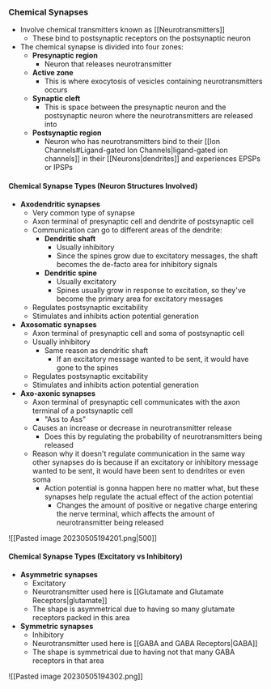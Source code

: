 ### Chemical Synapses
- Involve chemical transmitters known as [[Neurotransmitters]]
	- These bind to postsynaptic receptors on the postsynaptic neuron
- The chemical synapse is divided into four zones:
	- **Presynaptic region**
		- Neuron that releases neurotransmitter
	- **Active zone**
		- This is where exocytosis of vesicles containing neurotransmitters occurs
	- **Synaptic cleft**
		- This is space between the presynaptic neuron and the postsynaptic neuron where the neurotransmitters are released into
	- **Postsynaptic region**
		- Neuron who has neurotransmitters bind to their [[Ion Channels#Ligand-gated Ion Channels|ligand-gated ion channels]] in their [[Neurons|dendrites]] and experiences EPSPs or IPSPs

#### Chemical Synapse Types (Neuron Structures Involved)
- **Axodendritic synapses**
	- Very common type of synapse
	- Axon terminal of presynaptic cell and dendrite of postsynaptic cell
	- Communication can go to different areas of the dendrite:
		- **Dendritic shaft**
			- Usually inhibitory
			- Since the spines grow due to excitatory messages, the shaft becomes the de-facto area for inhibitory signals
		- **Dendritic spine**
			- Usually excitatory
			- Spines usually grow in response to excitation, so they've become the primary area for excitatory messages
	- Regulates postsynaptic excitability
	- Stimulates and inhibits action potential generation
- **Axosomatic synapses**
	- Axon terminal of presynaptic cell and soma of postsynaptic cell
	- Usually inhibitory
		- Same reason as dendritic shaft
			- If an excitatory message wanted to be sent, it would have gone to the spines
	- Regulates postsynaptic excitability
	- Stimulates and inhibits action potential generation
- **Axo-axonic synapses**
	- Axon terminal of presynaptic cell communicates with the axon terminal of a postsynaptic cell
		- "Ass to Ass"
	- Causes an increase or decrease in neurotransmitter release
		- Does this by regulating the probability of neurotransmitters being released
	- Reason why it doesn't regulate communication in the same way other synapses do is because if an excitatory or inhibitory message wanted to be sent, it would have been sent to dendrites or even soma
		- Action potential is gonna happen here no matter what, but these synapses help regulate the actual effect of the action potential
			- Changes the amount of positive or negative charge entering the nerve terminal, which affects the amount of neurotransmitter being released

![[Pasted image 20230505194201.png|500]]

#### Chemical Synapse Types (Excitatory vs Inhibitory)
- **Asymmetric synapses**
	- Excitatory
	- Neurotransmitter used here is [[Glutamate and Glutamate Receptors|glutamate]]
	- The shape is asymmetrical due to having so many glutamate receptors packed in this area
- **Symmetric synapses**
	- Inhibitory
	- Neurotransmitter used here is [[GABA and GABA Receptors|GABA]]
	- The shape is symmetrical due to having not that many GABA receptors in that area

![[Pasted image 20230505194302.png]]